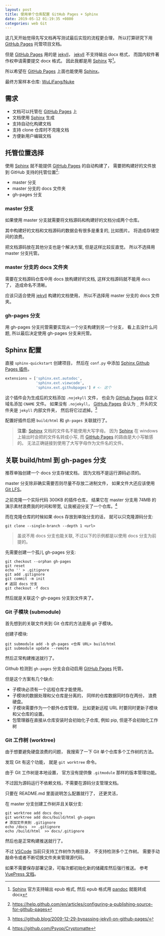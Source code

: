 ```yaml
---
layout: post
title: 使用单个仓库配置 GitHub Pages + Sphinx
date: 2019-05-12 01:19:35 +0800
categories: web Git
---
```


这几天开始觉得先写文档再写测试最后实现的流程更合理，
所以打算研究下用 [GitHub Pages] 托管项目文档。

但是 [GitHub Pages] 用的是 [jekyll]，
[jekyll] 不支持输出 docx 格式，
而国内软件著作权申请需要提交 docx 格式。
因此我都是用 [Sphinx] 写[^1]。

所以希望在 [GitHub Pages] 上面也能使用 [Sphinx]。

最终方案样本仓库: [WuLiFang/Nuke](https://github.com/WuLiFang/Nuke)

## 需求

- 文档可以托管在 [GitHub Pages] 上
- 文档使用 [Sphinx] 生成
- 支持自动化构建文档
- 支持 clone 仓库时不克隆文档
- 方便新用户编辑文档

## 托管位置选择

使用 [Sphinx] 就不能提供 [GitHub Pages] 的自动构建了，
需要把构建好的文件放到 GitHub 支持的托管位置[^2]:

- master 分支
- master 分支的 docs 文件夹
- gh-pages 分支

### master 分支

如果使用 master 分支就需要将文档源码和构建好的文档分成两个仓库。

其中构建好的文档和文档源码的数据会有很多是重复的, 比如图片。
将造成存储空间的浪费。

把文档源码放在其他分支也是个解决方案, 但是这样比较反直觉。
所以不选择用 master 分支托管。

### master 分支的 docs 文件夹

需要在文档源码仓库中用 docs 放构建好的文档,
这样文档源码就不能用 `docs` 了，
造成命名不清晰。

应该只适合使用 [jekyll] 构建的文档使用，
所以不选择用 master 分支的 docs 文件夹。

### gh-pages 分支

用 gh-pages 分支托管需要实现从一个分支构建到另一个分支，
看上去没什么问题,
所以最后决定使用 gh-pages 分支来托管。

## Sphinx 配置

直接 `sphinx-quickstart` 创建项目，
然后在 `conf.py` 中添加 [Sphinx Github Pages 插件]。

```python
extensions = ['sphinx.ext.autodoc',
              'sphinx.ext.viewcode',
              'sphinx.ext.githubpages'] # <- 这个
```

这个插件会为生成后的文档添加 `.nojekyll` 文件，
也会为 [GitHub Pages] 自定义域名添加 `CNAME` 文件。
如果没有 `.nojekyll`，
[GitHub Pages] 会认为 `_` 开头的文件夹是 `jekyll` 内部文件夹，
然后将它过滤掉。[^3]

配置好插件后把 `build/html` 和 `gh-pages` 关联就行了。

> **注意:** [Sphinx] 文档的文件名不能使用大写字母。
> 因为 [Sphinx] 在 windows 上输出时会把的文件名转成小写,
> 而 [GitHub Pages] 的路由是大小写敏感的。
> 无法正确链接到使用了大写字母作为文件名的文件。

## 关联 build/html 到 gh-pages 分支

推荐单独创建一个 docs 分支存储文档，
因为文档不是运行源码必须的。

master 分支除非确实需要否则尽量不存放二进制文件，
如果文件大还应该使用 [Git LFS]。

之前克隆一个实际代码 300KB 的插件仓库，
结果它在 master 分支用 74MB 的演示素材浪费我的时间和带宽,
让我被迫分支了一个仓库。[^4]

而在克隆仓库的时候如果 docs 存放到单独分支的话，
就可以只克隆源码分支:

```shell
git clone --single-branch --depth 1 <url>
```

> 虽说不用 docs 分支也能关联,
> 不过以下的示例都是以使用 docs 分支为前提的。

先需要创建一个孤儿 gh-pages 分支:

```shell
git checkout --orphan gh-pages
git reset
echo '' > .gitignore
git add .gitignore
git commit -m init
# 返回 docs 分支
git checkout -f docs
```

然后就是关联这个 gh-pages 分支到文件夹了。

### Git 子模块 (submodule)

首先想到的关联文件夹到 Git 仓库的方法是用 git 子模块。

创建子模块:

```shell
git submodule add -b gh-pages <仓库 URL> build/html
git submodule update --remote
```

然后正常构建推送就行了。

Github 检测到 `gh-pages` 分支会自动启用 [GitHub Pages] 托管。

但是这个方案有几个缺点:

- 子模块必须有一个远程仓库才能使用。
- 子模块的数据处理和父仓库是分离的， 同样的仓库数据同时存在两份， 浪费硬盘。
- 子模块需要作为一个额外仓库管理， 比如更新远程 URL 时要同时更新子模块和父仓库的设置。
- 包管理器在直接从仓库安装时会初始化子仓库, 例如 pip, 但是不会初始化工作树

### Git 工作树 (worktree)

由于想要避免硬盘浪费的问题，
我搜索了一下 Git 单个仓库多个工作树的方法。

发现 Git 有这个功能，
就是 `git worktree` 命令。

由于 Git 工作树是本地设置，
官方没有提供像 `.gitmodule` 那样的版本管理功能。

不过因为源码运行不依赖文档，不需要在源码分支管理文档。

只要在 README.md 里面说明怎么配置就行了， 还更灵活，

在 master 分支创建工作树并且关联分支:

```shell
git worktree add docs docs
git worktree add docs/build/html gh-pages
# 添加文件夹到 .gitignore
echo /docs  >> .gitignore
echo /build/html  >> docs/.gitignore
```

然后也是正常构建推送就行了。

不过 [VSCode] 当前只支持工作树作为根目录，
不支持检测多个工作树。
需要手动敲命令或者不断切换文件夹来管理源代码。

如果不需要保存部署记录，可每次都初始化新的储藏库然后强行推送。
参考 [VuePress 文档](https://vuepress.vuejs.org/zh/guide/deploy.html#github-pages)。

[^1]: [Sphinx] 官方支持输出 epub 格式, 然后 epub 格式用 [pandoc] 就能转成 docx
[^2]: <https://help.github.com/en/articles/configuring-a-publishing-source-for-github-pages>
[^3]: <https://github.blog/2009-12-29-bypassing-jekyll-on-github-pages/>
[^4]: <https://github.com/Psyop/Cryptomatte>

[sphinx]: https://www.sphinx-doc.org
[sphinx github pages 插件]: https://www.sphinx-doc.org/en/master/usage/extensions/githubpages.html
[vscode]: https://code.visualstudio.com/
[github pages]: https://pages.github.com/
[git lfs]: https://git-lfs.github.com/
[pandoc]: https://pandoc.org/
[jekyll]: https://jekyllrb.com/
